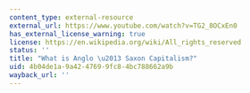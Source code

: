 ```yaml
---
content_type: external-resource
external_url: https://www.youtube.com/watch?v=TG2_8OCxEn0
has_external_license_warning: true
license: https://en.wikipedia.org/wiki/All_rights_reserved
status: ''
title: "What is Anglo \u2013 Saxon Capitalism?"
uid: 4b04de1a-9a42-4769-9fc8-4bc788662a9b
wayback_url: ''
---
```

